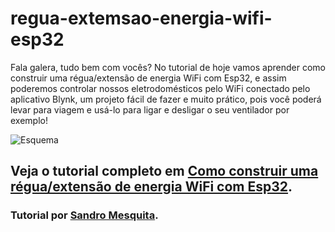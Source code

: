 # regua-extemsao-energia-wifi-esp32

Fala galera, tudo bem com vocês? No tutorial de hoje vamos aprender como construir uma régua/extensão de energia WiFi com Esp32, e assim poderemos controlar nossos eletrodomésticos pelo WiFi conectado pelo aplicativo Blynk, um projeto fácil de fazer e muito prático, pois você poderá levar para viagem e usá-lo para ligar e desligar o seu ventilador por exemplo!

![Esquema](https://blog.arduinoomega.com/wp-content/uploads/2021/07/regua-wifi-arduinoomega-1024x720.jpg)

## Veja o tutorial completo em [Como construir uma régua/extensão de energia WiFi com Esp32](https://blog.arduinoomega.com/como-construir-uma-regua-extensao-de-energia-wifi-com-esp32/).

### Tutorial por [Sandro Mesquita](https://www.instagram.com/profsandromesquita/).

